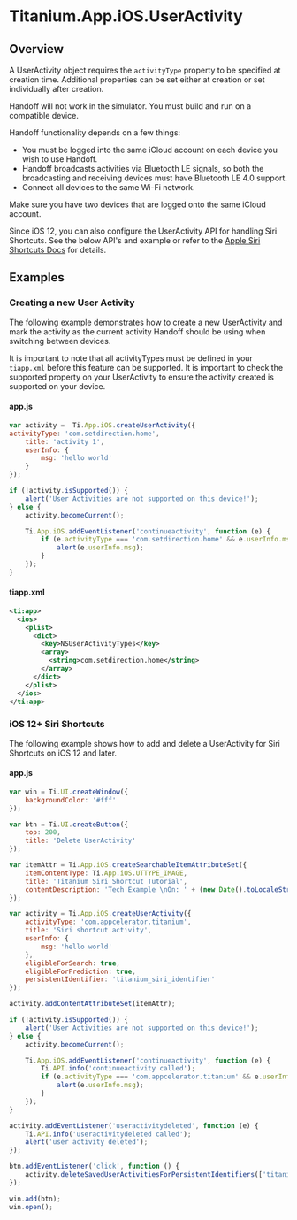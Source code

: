 # Titanium.App.iOS.UserActivity

<TypeHeader/>

## Overview

A UserActivity object requires the `activityType` property to be specified at creation time.
Additional properties can be set either at creation or set individually after creation.

Handoff will not work in the simulator.  You must build and run on a compatible device.

Handoff functionality depends on a few things:

  * You must be logged into the same iCloud account on each device you wish to use Handoff.
  * Handoff broadcasts activities via Bluetooth LE signals, so both the broadcasting and receiving devices must have Bluetooth LE 4.0 support.
  * Connect all devices to the same Wi-Fi network.

Make sure you have two devices that are logged onto the same iCloud account.

Since iOS 12, you can also configure the UserActivity API for handling Siri Shortcuts. See the
below API's and example or refer to the [Apple Siri Shortcuts Docs](https://developer.apple.com/documentation/sirikit/donating_shortcuts?language=objc)
for details.

## Examples

### Creating a new User Activity

The following example demonstrates how to create a new UserActivity and mark the activity as
the current activity Handoff should be using when switching between devices.

It is important to note that all activityTypes must be defined in your `tiapp.xml` before this
feature can be supported.  It is important to check the supported property on your UserActivity
to ensure the activity created is supported on your device.

#### app.js
``` js
var activity =  Ti.App.iOS.createUserActivity({
activityType: 'com.setdirection.home',
    title: 'activity 1',
    userInfo: {
        msg: 'hello world'
    }
});

if (!activity.isSupported()) {
    alert('User Activities are not supported on this device!');
} else {
    activity.becomeCurrent();

    Ti.App.iOS.addEventListener('continueactivity', function (e) {
        if (e.activityType === 'com.setdirection.home' && e.userInfo.msg) {
            alert(e.userInfo.msg);
        }
    });
}
```

#### tiapp.xml
``` xml
<ti:app>
  <ios>
    <plist>
      <dict>
        <key>NSUserActivityTypes</key>
        <array>
          <string>com.setdirection.home</string>
        </array>
      </dict>
    </plist>
  </ios>
</ti:app>
```

### iOS 12+ Siri Shortcuts

The following example shows how to add and delete a UserActivity for Siri Shortcuts
on iOS 12 and later.

#### app.js
``` js
var win = Ti.UI.createWindow({
    backgroundColor: '#fff'
});

var btn = Ti.UI.createButton({
    top: 200,
    title: 'Delete UserActivity'
});

var itemAttr = Ti.App.iOS.createSearchableItemAttributeSet({
    itemContentType: Ti.App.iOS.UTTYPE_IMAGE,
    title: 'Titanium Siri Shortcut Tutorial',
    contentDescription: 'Tech Example \nOn: ' + (new Date().toLocaleString()),
});

var activity = Ti.App.iOS.createUserActivity({
    activityType: 'com.appcelerator.titanium',
    title: 'Siri shortcut activity',
    userInfo: {
        msg: 'hello world'
    },
    eligibleForSearch: true,
    eligibleForPrediction: true,
    persistentIdentifier: 'titanium_siri_identifier'
});

activity.addContentAttributeSet(itemAttr);

if (!activity.isSupported()) {
    alert('User Activities are not supported on this device!');
} else {
    activity.becomeCurrent();

    Ti.App.iOS.addEventListener('continueactivity', function (e) {
        Ti.API.info('continueactivity called');
        if (e.activityType === 'com.appcelerator.titanium' && e.userInfo.msg) {
            alert(e.userInfo.msg);
        }
    });
}

activity.addEventListener('useractivitydeleted', function (e) {
    Ti.API.info('useractivitydeleted called');
    alert('user activity deleted');
});

btn.addEventListener('click', function () {
    activity.deleteSavedUserActivitiesForPersistentIdentifiers(['titanium_siri_identifier']);
});

win.add(btn);
win.open();
```

<ApiDocs/>
